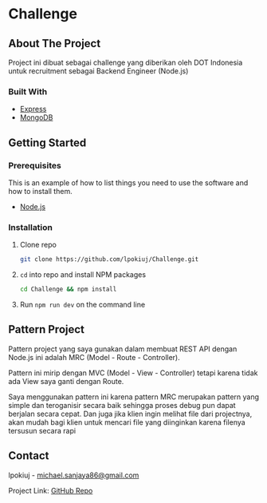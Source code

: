 # Challenge

## About The Project

Project ini dibuat sebagai challenge yang diberikan oleh DOT Indonesia untuk recruitment sebagai Backend Engineer (Node.js)

### Built With

- [Express](https://expressjs.com/)
- [MongoDB](https://www.mongodb.com/)

## Getting Started

### Prerequisites

This is an example of how to list things you need to use the software and how to install them.

- [Node.js](https://nodejs.org/en/download/)

### Installation

1. Clone repo
   ```sh
   git clone https://github.com/lpokiuj/Challenge.git
   ```
1. `cd` into repo and install NPM packages
   ```sh
   cd Challenge && npm install
   ```
1. Run `npm run dev` on the command line

## Pattern Project

Pattern project yang saya gunakan dalam membuat REST API dengan Node.js ini adalah MRC (Model - Route - Controller).

Pattern ini mirip dengan MVC (Model - View - Controller) tetapi karena tidak ada View saya ganti dengan Route.

Saya menggunakan pattern ini karena pattern MRC merupakan pattern yang simple dan teroganisir secara baik sehingga proses debug pun dapat berjalan secara cepat.
Dan juga jika klien ingin melihat file dari projectnya, akan mudah bagi klien untuk mencari file yang diinginkan karena filenya tersusun secara rapi  
  
## Contact

lpokiuj - michael.sanjaya86@gmail.com

Project Link: [GitHub Repo](https://github.com/lpokiuj/Challenge)